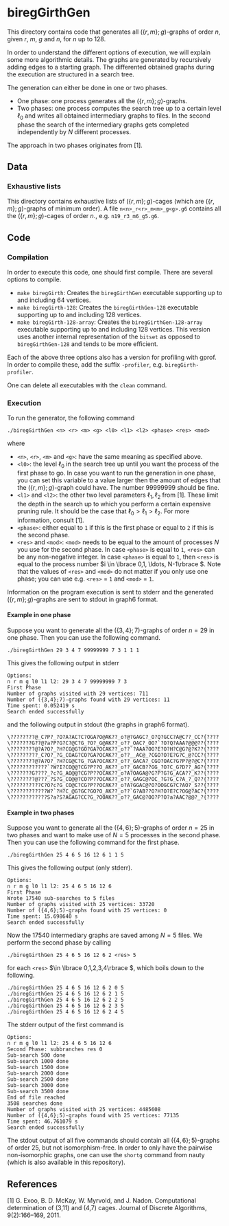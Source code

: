 # biregGirthGen

This directory contains code that generates all $(\lbrace r,m\rbrace ;g)$-graphs of order $n$, given $r$, $m$, $g$ and $n$, for $n$ up to 128.


In order to understand the different options of execution, we will explain some more algorithmic details. The graphs are generated by recursively adding edges to a starting graph. The differented obtained graphs during the execution are structured in a search tree.

The generation can either be done in one or two phases.

 - One phase: one process generates all the $(\lbrace r,m\rbrace ;g)$-graphs.
 - Two phases: one process computes the search tree up to a certain level $\ell_0$ and writes all obtained intermediary graphs to files. In the second phase the search of the intermediary graphs gets completed independently by $N$ different processes.

The approach in two phases originates from [1].


## Data

### Exhaustive lists

This directory contains exhaustive lists of $(\lbrace r,m\rbrace ;g)$-cages (which are $(\lbrace r,m\rbrace ;g)$-graphs of minimum order). A file `n<n>_r<r>_m<m>_g<g>.g6` contains all the  $(\lbrace r,m\rbrace ;g)$-cages of order $n$., e.g. `n19_r3_m6_g5.g6`.


## Code

### Compilation

In order to execute this code, one should first compile. There are several options to compile.

 - `make biregGirth`: Creates the `biregGirthGen` executable supporting up to and including 64 vertices.
 - `make biregGirth-128`: Creates the `biregGirthGen-128` executable supporting up to and including 128 vertices.
 - `make biregGirth-128-array`: Creates the `biregGirthGen-128-array` executable supporting up to and including 128 vertices. This version uses another internal representation of the $\texttt{bitset}$ as opposed to `biregGirthGen-128` and tends to be more efficient.

Each of the above three options also has a version for profiling with gprof. In order to compile these, add the suffix `-profiler`, e.g. `biregGirth-profiler`.

One can delete all executables with the `clean` command.


### Execution

To run the generator, the following command

```
./biregGirthGen <n> <r> <m> <g> <l0> <l1> <l2> <phase> <res> <mod>
````
where
 - `<n>`, `<r>`, `<m>` and `<g>`: have the same meaning as specified above.
 - `<l0>`: the level $\ell_0$ in the search tree up until you want the process of the first phase to go. In case you want to run the generation in one phase, you can set this variable to a value larger then the amount of edges that the $(\lbrace r,m\rbrace ;g)$-graph could have. The number 99999999 should be fine.
 - `<l1>` and `<l2>`: the other two level parameters $\ell_1, \ell_2$ from [1]. These limit the depth in the search up to which you perform a certain expensive pruning rule. It should be the case that $\ell_0 > \ell_1 > \ell_2$. For more information, consult [1]. 
 - `<phase>`: either equal to `1` if this is the first phase or equal to `2` if this is the second phase.
 - `<res>` and `<mod>`: `<mod>` needs to be equal to the amount of processes $N$ you use for the second phase. In case `<phase>` is equal to `1`, `<res>` can be any non-negative integer. In case `<phase>` is equal to `1`, then `<res>` is equal to the process number $i \in \lbrace 0,1, \ldots, N-1\rbrace $. Note that the values of `<res>` and `<mod>` do not matter if you only use one phase; you can use e.g. `<res>`  = `1` and `<mod>` = `1`.

Information on the program execution is sent to stderr and the generated $(\lbrace r,m\rbrace ;g)$-graphs are sent to stdout in graph6 format.

#### Example in one phase

Suppose you want to generate all the $(\lbrace 3,4\rbrace ;7)$-graphs of order $n=29$ in one phase. Then you can use the following command.
```
./biregGirthGen 29 3 4 7 99999999 7 3 1 1 1
```
This gives the following output in stderr
```
Options:
n r m g l0 l1 l2: 29 3 4 7 99999999 7 3
First Phase
Number of graphs visited with 29 vertices: 711
Number of ({3,4};7)-graphs found with 29 vertices: 11
Time spent: 0.052419 s
Search ended successfully
```
and the following output in stdout (the graphs in graph6 format).
```
\????????@_C?P?_?O?A?AC?C?OGA?O@AK??_o?@?GAGC?_O?Q?GCC?A@C??_CC?{????
\???????G??@?a?P?G?C?@C?G_?O?_G@AK??_o??_OAC?_OO?`?O?Q?AAA?@@@??{????
\????????@?A?O?_?H?CG@G?GO?GA?OCAK??_o??`?AAA?OO?E?O?H?C@G?@?K??{????
\?????????_C?O?_?G_COAG?CO?GA?OCAK??_o??__AC@_?CGO?O?E?G?C_@?CC?{????
\????????@?A?O?_?H?CG@C?G_?GA?OCAK??_o??_GACA?_CGO?OAC?G?P?@?@C?{????
\????????????`?W?I?CO@@?CG?P??O_AK??_o??_GACB??GG_?O?C_G?D??_AG?{????
\???????G????_?c?G_AO@@?CG?P??OCAK??_o?A?OAGA@?G?P?G?G_ACA??_K??{????
\????????@???_?S?G_CO@@?CO?P??OCAK??_o??_GAGC@?OC_?G?G_C?A_?_Q??{????
\??????????C?O?c?G_CO@C?CG?P??OCAK??_o?A?GGAC@?O?OOGCG?C?AO?_S??{????
\????????????W?`?H?C_@G?GC?GO?O_AK??_o??`G?AB??O?H?O?E?C?OG@?AC?{????
\????????????S?a?S?AGAG?CC?G_?OOAK??_o??_GAC@?OO?P?O?a?AAC?@@?_?{????
```



#### Example in two phases

Suppose you want to generate all the $(\lbrace 4,6\rbrace ;5)$-graphs of order $n=25$ in two phases and want to make use of $N=5$ processes in the second phase.  Then you can use the following command for the first phase.
```
./biregGirthGen 25 4 6 5 16 12 6 1 1 5
```
This gives the following output (only stderr).
```
Options:
n r m g l0 l1 l2: 25 4 6 5 16 12 6
First Phase
Wrote 17540 sub-searches to 5 files
Number of graphs visited with 25 vertices: 33720
Number of ({4,6};5)-graphs found with 25 vertices: 0
Time spent: 15.698640 s
Search ended successfully
```
Now the 17540 intermediary graphs are saved among $N=5$ files. We perform the second phase by calling
```
./biregGirthGen 25 4 6 5 16 12 6 2 <res> 5
``` 
for each `<res>` $\in \lbrace 0,1,2,3,4\rbrace $, which boils down to the following.
```
./biregGirthGen 25 4 6 5 16 12 6 2 0 5
./biregGirthGen 25 4 6 5 16 12 6 2 1 5
./biregGirthGen 25 4 6 5 16 12 6 2 2 5
./biregGirthGen 25 4 6 5 16 12 6 2 3 5
./biregGirthGen 25 4 6 5 16 12 6 2 4 5
```
The stderr output of the first command is
```
Options:
n r m g l0 l1 l2: 25 4 6 5 16 12 6
Second Phase: subbranches res 0
Sub-search 500 done
Sub-search 1000 done
Sub-search 1500 done
Sub-search 2000 done
Sub-search 2500 done
Sub-search 3000 done
Sub-search 3500 done
End of file reached
3508 searches done
Number of graphs visited with 25 vertices: 4485608
Number of ({4,6};5)-graphs found with 25 vertices: 77135
Time spent: 46.761079 s
Search ended successfully
```
The stdout output of all five commands should contain all $(\lbrace 4,6\rbrace ;5)$-graphs of order $25$, but not isomorphism-free. In order to only have the pairwise non-isomorphic graphs, one can use the `shortg` command from nauty (which is also available in this repository).


## References

[1]  G. Exoo, B. D. McKay, W. Myrvold, and J. Nadon. Computational determination of (3,11) and (4,7) cages. Journal of Discrete Algorithms, 9(2):166–169, 2011.
